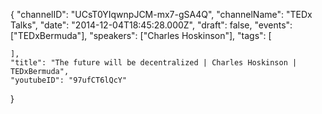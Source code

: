 {
    "channelID": "UCsT0YIqwnpJCM-mx7-gSA4Q",
    "channelName": "TEDx Talks",
    "date": "2014-12-04T18:45:28.000Z",
    "draft": false,
    "events": ["TEDxBermuda"],
    "speakers": ["Charles Hoskinson"],
    "tags": [

    ],
    "title": "The future will be decentralized | Charles Hoskinson | TEDxBermuda",
    "youtubeID": "97ufCT6lQcY"
}
